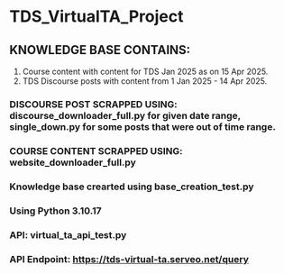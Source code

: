 # TDS_VirtualTA_Project

## KNOWLEDGE BASE CONTAINS:

1. Course content with content for TDS Jan 2025 as on 15 Apr 2025.
2. TDS Discourse posts with content from 1 Jan 2025 - 14 Apr 2025.

### DISCOURSE POST SCRAPPED USING: discourse_downloader_full.py for given date range, single_down.py for some posts that were out of time range.

### COURSE CONTENT SCRAPPED USING: website_downloader_full.py

### Knowledge base crearted using base_creation_test.py

### Using Python 3.10.17

### API: virtual_ta_api_test.py

### API Endpoint: https://tds-virtual-ta.serveo.net/query

